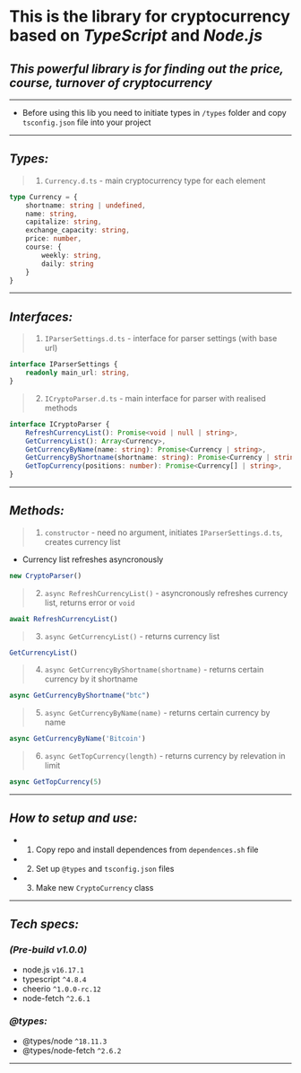 # **This is the library for cryptocurrency based on *TypeScript* and *Node.js***
## *This powerful library is for finding out the price, course, turnover of cryptocurrency*
---
* Before using this lib you need to initiate types in `/types` folder and copy `tsconfig.json` file into your project
---
## *Types:*
> 1) `Currency.d.ts` - main cryptocurrency type for each element
```TypeScript
type Currency = {
    shortname: string | undefined,
    name: string,
    capitalize: string,
    exchange_capacity: string,
    price: number,
    course: {
        weekly: string,
        daily: string
    }
}
```
---
## *Interfaces:*
>1) `IParserSettings.d.ts` - interface for parser settings (with base url)

```TypeScript
interface IParserSettings {
    readonly main_url: string,
}
```

>2) `ICryptoParser.d.ts` - main interface for parser with realised methods

```TypeScript
interface ICryptoParser {
    RefreshCurrencyList(): Promise<void | null | string>,
    GetCurrencyList(): Array<Currency>,
    GetCurrencyByName(name: string): Promise<Currency | string>,
    GetCurrencyByShortname(shortname: string): Promise<Currency | string>,
    GetTopCurrency(positions: number): Promise<Currency[] | string>,
}
```

---
## *Methods:*
>1) `constructor` - need no argument, initiates `IParserSettings.d.ts`, creates currency list
* Currency list refreshes asyncronously
```TypeScript
new CryptoParser()
```
>2) `async RefreshCurrencyList()` - asyncronously refreshes currency list, returns error or `void`
```TypeScript
await RefreshCurrencyList()
```
>3) `async GetCurrencyList()` - returns currency list
```TypeScript
GetCurrencyList()
```

>4) `async GetCurrencyByShortname(shortname)` - returns certain currency by it shortname

```TypeScript
async GetCurrencyByShortname("btc")
```

>5) `async GetCurrencyByName(name)` - returns certain currency by name
```TypeScript
async GetCurrencyByName('Bitcoin')
```

>6) `async GetTopCurrency(length)` - returns currency by relevation in limit
```TypeScript
async GetTopCurrency(5)
```
---
## *How to setup and use:*

* 1. Copy repo and install dependences from `dependences.sh` file
* 2. Set up `@types` and `tsconfig.json` files
* 3. Make new `CryptoCurrency` class
---
## *Tech specs:*
### *(Pre-build v1.0.0)*
+ node.js `v16.17.1`
+ typescript `^4.8.4`
+ cheerio `^1.0.0-rc.12`
+ node-fetch `^2.6.1`

### *@types:*
+ @types/node `^18.11.3`
+ @types/node-fetch `^2.6.2`
---